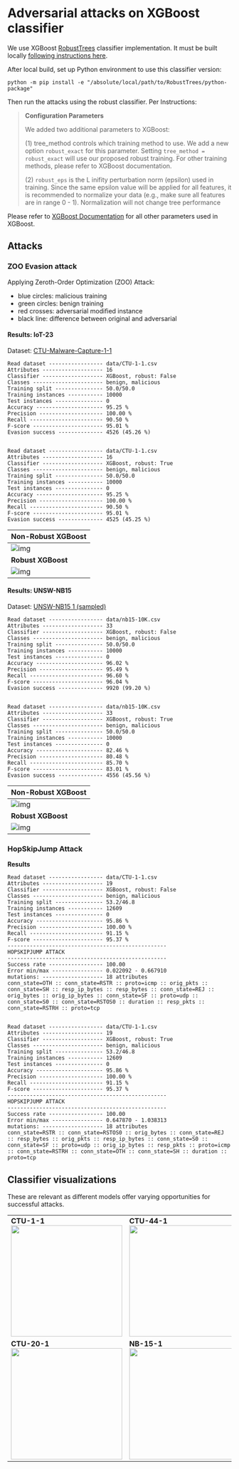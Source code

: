 # Adversarial attacks on XGBoost classifier

We use XGBoost [RobustTrees](https://github.com/chenhongge/RobustTrees) classifier implementation.
It must be built locally  [following instructions here](https://github.com/chenhongge/RobustTrees/tree/master/python-package#from-source).

After local build, set up Python environment to use this classifier version:

```
python -m pip install -e "/absolute/local/path/to/RobustTrees/python-package"
```

Then run the attacks using the robust classifier. Per Instructions:

> **Configuration Parameters**
> 
> We added two additional parameters to XGBoost:
> 
> (1) tree_method controls which training method to use. We add a new option `robust_exact` for 
> this parameter. Setting `tree_method = robust_exact` will use our proposed robust training. 
> For other training methods, please refer to XGBoost documentation.
> 
> (2) `robust_eps` is the L inifity perturbation norm (epsilon) used in training. Since the same 
> epsilon value will be applied for all features, it is recommended to normalize your data 
> (e.g., make sure all features are in range 0 - 1). Normalization will not change tree performance
> 

Please refer to [XGBoost Documentation](https://xgboost.readthedocs.io/) for all other parameters used in XGBoost.

## Attacks

### ZOO Evasion attack

Applying Zeroth-Order Optimization (ZOO) Attack:

- blue circles: malicious training 
- green circles: benign training 
- red crosses: adversarial modified instance
- black line: difference between original and adversarial

#### Results: IoT-23

Dataset: [CTU-Malware-Capture-1-1](../../data/CTU-1-1.csv)

```
Read dataset ----------------- data/CTU-1-1.csv
Attributes ------------------- 16
Classifier ------------------- XGBoost, robust: False
Classes ---------------------- benign, malicious
Training split --------------- 50.0/50.0
Training instances ----------- 10000
Test instances --------------- 0
Accuracy --------------------- 95.25 %
Precision -------------------- 100.00 %
Recall ----------------------- 90.50 %
F-score ---------------------- 95.01 %
Evasion success -------------- 4526 (45.26 %)


Read dataset ----------------- data/CTU-1-1.csv
Attributes ------------------- 16
Classifier ------------------- XGBoost, robust: True
Classes ---------------------- benign, malicious
Training split --------------- 50.0/50.0
Training instances ----------- 10000
Test instances --------------- 0
Accuracy --------------------- 95.25 %
Precision -------------------- 100.00 %
Recall ----------------------- 90.50 %
F-score ---------------------- 95.01 %
Evasion success -------------- 4525 (45.25 %)
```

| **Non-Robust XGBoost**     |
|:---------------------------|
| ![img](ctu_non_robust.png) |
| **Robust XGBoost**         |
| ![img](ctu_robust.png)     |


#### Results: UNSW-NB15

Dataset: [UNSW-NB15 1 (sampled)](../../data/nb15-1-1.csv)

```
Read dataset ----------------- data/nb15-10K.csv
Attributes ------------------- 33
Classifier ------------------- XGBoost, robust: False
Classes ---------------------- benign, malicious
Training split --------------- 50.0/50.0
Training instances ----------- 10000
Test instances --------------- 0
Accuracy --------------------- 96.02 %
Precision -------------------- 95.49 %
Recall ----------------------- 96.60 %
F-score ---------------------- 96.04 %
Evasion success -------------- 9920 (99.20 %)


Read dataset ----------------- data/nb15-10K.csv
Attributes ------------------- 33
Classifier ------------------- XGBoost, robust: True
Classes ---------------------- benign, malicious
Training split --------------- 50.0/50.0
Training instances ----------- 10000
Test instances --------------- 0
Accuracy --------------------- 82.46 %
Precision -------------------- 80.48 %
Recall ----------------------- 85.70 %
F-score ---------------------- 83.01 %
Evasion success -------------- 4556 (45.56 %)
```

| **Non-Robust XGBoost**    |
|:--------------------------|
| ![img](nb_non_robust.png) |
| **Robust XGBoost**        |
| ![img](nb_robust.png)     |


### HopSkipJump Attack


**Results**

```
Read dataset ----------------- data/CTU-1-1.csv
Attributes ------------------- 19
Classifier ------------------- XGBoost, robust: False
Classes ---------------------- benign, malicious
Training split --------------- 53.2/46.8
Training instances ----------- 12609
Test instances --------------- 0
Accuracy --------------------- 95.86 %
Precision -------------------- 100.00 %
Recall ----------------------- 91.15 %
F-score ---------------------- 95.37 %
--------------------------------------------------
HOPSKIPJUMP ATTACK
--------------------------------------------------
Success rate ----------------- 100.00
Error min/max ---------------- 0.022092 - 0.667910
mutations: ------------------- 18 attributes
conn_state=OTH :: conn_state=RSTR :: proto=icmp :: orig_pkts :: conn_state=SH :: resp_ip_bytes :: resp_bytes :: conn_state=REJ :: orig_bytes :: orig_ip_bytes :: conn_state=SF :: proto=udp :: conn_state=S0 :: conn_state=RSTOS0 :: duration :: resp_pkts :: conn_state=RSTRH :: proto=tcp


Read dataset ----------------- data/CTU-1-1.csv
Attributes ------------------- 19
Classifier ------------------- XGBoost, robust: True
Classes ---------------------- benign, malicious
Training split --------------- 53.2/46.8
Training instances ----------- 12609
Test instances --------------- 0
Accuracy --------------------- 95.86 %
Precision -------------------- 100.00 %
Recall ----------------------- 91.15 %
F-score ---------------------- 95.37 %
--------------------------------------------------
HOPSKIPJUMP ATTACK
--------------------------------------------------
Success rate ----------------- 100.00
Error min/max ---------------- 0.647870 - 1.038313
mutations: ------------------- 18 attributes
conn_state=RSTR :: conn_state=RSTOS0 :: orig_bytes :: conn_state=REJ :: resp_bytes :: orig_pkts :: resp_ip_bytes :: conn_state=S0 :: conn_state=SF :: proto=udp :: orig_ip_bytes :: resp_pkts :: proto=icmp :: conn_state=RSTRH :: conn_state=OTH :: conn_state=SH :: duration :: proto=tcp
```

## Classifier visualizations

These are relevant as different models offer varying opportunities for successful attacks.

<table>
 <tr>
   <td>
      <strong>CTU-1-1</strong><br/>
      <a href='CTU-1-1.png' target="blank"><img src="CTU-1-1.png" width="250" /></a>
   </td>
   <td>
        <strong>CTU-44-1</strong><br/>
        <a href='CTU-44-1.png' target="blank"><img src="CTU-44-1.png" width="250" /></a>
   </td>
 </tr>
 <tr>  
   <td>
        <strong>CTU-20-1</strong><br/>
        <a href='CTU-20-1.png' target="blank"><img src="CTU-20-1.png" width="250" /></a>
   </td>
   <td>
        <strong>NB-15-1</strong><br/>
        <a href='nb15_1_1.png' target="blank"><img src="nb15_1_1.png" width="250" /></a>
   </td>
 </tr>
</table>
 
